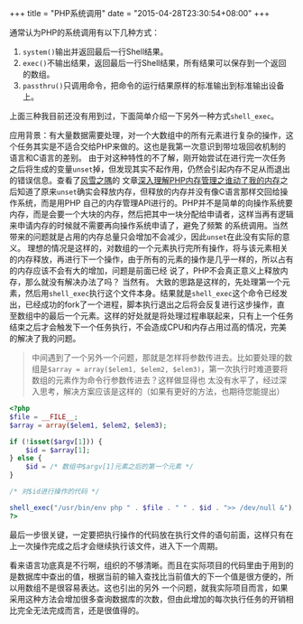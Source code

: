 +++
title  = "PHP系统调用"
date = "2015-04-28T23:30:54+08:00"
+++

通常认为PHP的系统调用有以下几种方式：

1. `system()`输出并返回最后一行Shell结果。
2. `exec()`不输出结果，返回最后一行Shell结果，所有结果可以保存到一个返回的数组。
3. `passthru()`只调用命令，把命令的运行结果原样的标准输出到标准输出设备上。

上面三种我目前还没有用到过，下面简单介绍一下另外一种方式`shell_exec`。

应用背景：有大量数据需要处理，对一个大数组中的所有元素进行复杂的操作，这个任务其实是不适合交给PHP来做的。这也是我第一次意识到带垃圾回收机制的语言和C语言的差别。
由于对这种特性的不了解，刚开始尝试在进行完一次任务之后将生成的变量`unset`掉，但发现其实不起作用，仍然会引起内存不足从而退出的错误信息。查看了[风雪之隅](http://www.laruence.com)的
文章[深入理解PHP内存管理之谁动了我的内存](http://www.laruence.com/2011/03/04/1894.html)之后知道了原来`unset`确实会释放内存，但释放的内存并没有像C语言那样交回给操作系统，而是用PHP
自己的内存管理API进行的。PHP并不是简单的向操作系统要内存，而是会要一个大块的内存，然后把其中一块分配给申请者，这样当再有逻辑来申请内存的时候就不需要再向操作系统申请了，避免了频繁
的系统调用。当然带来的问题就是占用的内存总量只会增加不会减少，因此`unset`在此没有实际的意义。
理想的情况是这样的，对数组的一个元素执行完所有操作，将与该元素相关的内存释放，再进行下一个操作，由于所有的元素的操作是几乎一样的，所以占有的内存应该不会有大的增加，问题是前面已经
说了，PHP不会真正意义上释放内存，那么就没有解决办法了吗？
当然有。
大致的思路是这样的，先处理第一个元素，然后用`shell_exec`执行这个文件本身。结果就是`shell_exec`这个命令已经发出，已经成功的fork了一个进程，脚本执行退出之后将会反复进行这步操作，直
至数组中的最后一个元素。这样的好处就是将处理过程串联起来，只有上一个任务结束之后才会触发下一个任务执行，不会造成CPU和内存占用过高的情况，完美的解决了我的问题。

> 中间遇到了一个另外一个问题，那就是怎样将参数传进去。比如要处理的数组是`$array = array($elem1, $elem2, $elem3)`，第一次执行时难道要将数组的元素作为命令行参数传进去？这样做显得也
> 太没有水平了，经过深入思考，解决方案应该是这样的（如果有更好的方法，也期待您能提出）

```PHP
<?php
$file = __FILE__;
$array = array($elem1, $elem2, $elem3);

if (!isset($argv[1])) {
    $id = $array[1];
} else {
    $id = /* 数组中$argv[1]元素之后的第一个元素 */
}

/* 对$id进行操作的代码 */

shell_exec("/usr/bin/env php " . $file . " " . $id . ">> /dev/null &");
?>
```

最后一步很关键，一定要把执行操作的代码放在执行文件的语句前面，这样只有在上一次操作完成之后才会继续执行该文件，进入下一个周期。

看来语言功底真是不行啊，组织的不够清晰。而且在实际项目的代码里由于用到的是数据库中查出的值，根据当前的输入查找比当前值大的下一个值是很方便的，所以用数组不是很容易表达。这也引出的另外
一个问题，就我实际项目而言，如果采用这种方法会增加很多查询数据库的次数，但由此增加的每次执行任务的开销相比完全无法完成而言，还是很值得的。
